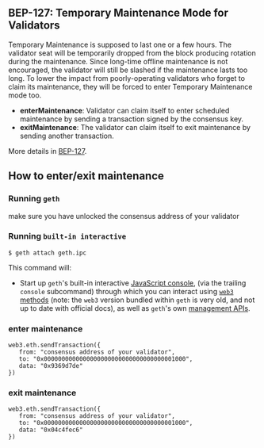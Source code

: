 ## BEP-127: Temporary Maintenance Mode for Validators

Temporary Maintenance is supposed to last one or a few hours. The validator seat will be temporarily dropped from the block producing rotation during the maintenance. Since long-time offline maintenance is not encouraged, the validator will still be slashed if the maintenance lasts too long. To lower the impact from poorly-operating validators who forget to claim its maintenance, they will be forced to enter Temporary Maintenance mode too.

- **enterMaintenance**: Validator can claim itself to enter scheduled maintenance by sending a transaction signed by the consensus key. 
- **exitMaintenance**: The validator can claim itself to exit maintenance by sending another transaction.

More details in [BEP-127](https://github.com/bnb-chain/BEPs/blob/master/BEP127.md).


## How to enter/exit maintenance

### Running `geth`
make sure you have unlocked the consensus address of your validator

### Running `built-in interactive`
```shell
$ geth attach geth.ipc
```

This command will:
* Start up `geth`'s built-in interactive [JavaScript console](https://geth.ethereum.org/docs/interface/javascript-console),
  (via the trailing `console` subcommand) through which you can interact using [`web3` methods](https://web3js.readthedocs.io/en/)
  (note: the `web3` version bundled within `geth` is very old, and not up to date with official docs),
  as well as `geth`'s own [management APIs](https://geth.ethereum.org/docs/rpc/server).


### enter maintenance
```
web3.eth.sendTransaction({
   from: "consensus address of your validator",
   to: "0x0000000000000000000000000000000000001000",
   data: "0x9369d7de"
})
```

### exit maintenance
```
web3.eth.sendTransaction({
   from: "consensus address of your validator",
   to: "0x0000000000000000000000000000000000001000",
   data: "0x04c4fec6"
})
```




